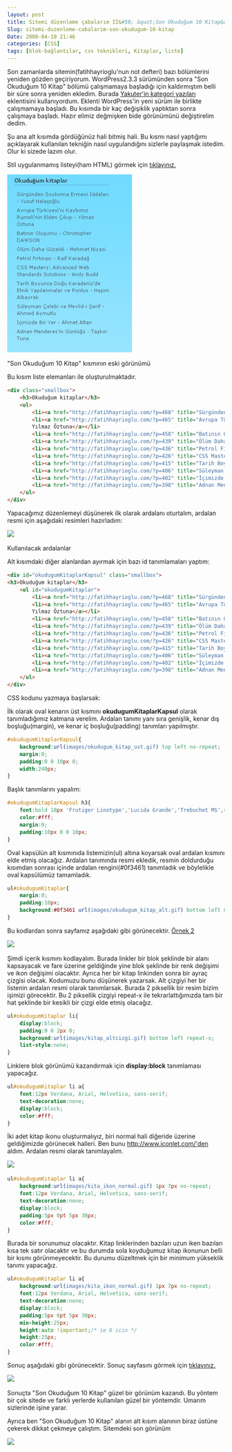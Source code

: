 ```yaml
---
layout: post
title: Sitemi düzenleme çabalarım II&#58; &quot;Son Okuduğum 10 Kitap&quot;
Slug: sitemi-duzenleme-cabalarim-son-okudugum-10-kitap
Date: 2008-04-10 21:46
categories: [CSS]
tags: [blok-bağlantılar, css teknikleri, Kitaplar, liste]
---
```


Son zamanlarda sitemin(fatihhayrioglu'nun not defteri) bazı bölümlerini
yeniden gözden geçiriyorum. WordPress2.3.3 sürümünden sonra "Son
Okuduğum 10 Kitap" bölümü çalışmamaya başladığı için kaldırmıştım belli
bir süre sonra yeniden ekledim. Burada [Yakuter'in kategori yazıları][]
eklentisini kullanıyordum. Eklenti WordPress'in yeni sürüm ile birlikte
çalışmamaya başladı. Bu kısımda bir kaç değişiklik yaptıktan sonra
çalışmaya başladı. Hazır elimiz değmişken bide görünümünü değiştirelim
dedim.

Şu ana alt kısımda gördüğünüz hali bitmiş hali. Bu kısmı nasıl yaptığımı
açıklayarak kullanılan tekniğin nasıl uygulandığını sizlerle paylaşmak
istedim. Olur ki sizede lazım olur.

Stil uygulanmamış listeyi(ham HTML) görmek için [tıklayınız.][]

![Eski görünüm][]

"Son Okuduğum 10 Kitap" kısmının eski görünümü

Bu kısım liste elemanları ile oluşturulmaktadır.

```html
<div class="smallbox">
	<h3>Okuduğum kitaplar</h3>
	<ul>
		<li><a href="http://fatihhayrioglu.com/?p=468" title="Sürgünden Soykırma Ermeni İddaları – Yusuf Halaçoğlu">Sürgünden Soykırma Ermeni İddaları – Yusuf Halaçoğlu</a></li>
		<li><a href="http://fatihhayrioglu.com/?p=465" title="Avrupa Türkiyesi’ni Kaybımız Rumeli’nin Elden Çıkışı – Yılmaz Öztuna">Avrupa Türkiyesi’ni Kaybımız Rumeli’nin Elden Çıkışı –
		Yılmaz Öztuna</a></li>
		<li><a href="http://fatihhayrioglu.com/?p=458" title="Batının Oluşumu – Christopher DAWSON">Batının Oluşumu – Christopher DAWSON</a></li>
		<li><a href="http://fatihhayrioglu.com/?p=439" title="Ölüm Daha Güzeldi – Mehmet Niyazi ">Ölüm Daha Güzeldi – Mehmet Niyazi </a></li>
		<li><a href="http://fatihhayrioglu.com/?p=436" title="Petrol Fırtınası – Raif Karadağ">Petrol Fırtınası – Raif Karadağ</a></li>
		<li><a href="http://fatihhayrioglu.com/?p=426" title="CSS Mastery: Advanced Web Standards Solutions – Andy Budd">CSS Mastery: Advanced Web Standards Solutions – Andy Budd</a></li>
		<li><a href="http://fatihhayrioglu.com/?p=415" title="Tarih Boyunca Doğu Karadeniz’de Etnik Yapılanmalar ve Pontus – Haşim Albayrak">Tarih Boyunca Doğu Karadeniz’de Etnik Yapılanmalar ve Pontus – Haşim Albayrak</a></li>
		<li><a href="http://fatihhayrioglu.com/?p=406" title="Süleyman Çelebi ve Mevlid-i Şerif – Ahmed Aymutlu">Süleyman Çelebi ve Mevlid-i Şerif – Ahmed Aymutlu</a></li>
		<li><a href="http://fatihhayrioglu.com/?p=402" title="İçimizde Bir Yer – Ahmet Altan">İçimizde Bir Yer – Ahmet Altan</a></li>
		<li><a href="http://fatihhayrioglu.com/?p=398" title="Adnan Menderes’in Günlüğü – Taşkın Tuna">Adnan Menderes’in Günlüğü – Taşkın Tuna</a></li>
	</ul>
</div>
```

Yapacağımız düzenlemeyi düşünerek ilk olarak ardalanı oturtalım, ardalan
resmi için aşağıdaki resimleri hazırladım:

![][100]

Kullanılacak ardalanlar

Alt kısımdaki diğer alanlardan ayırmak için bazı id tanımlamaları
yaptım:

```html
<div id="okudugumKitaplarKapsul" class="smallbox">
<h3>Okuduğum kitaplar</h3>
	<ul id="okudugumKitaplar">
		<li><a href="http://fatihhayrioglu.com/?p=468" title="Sürgünden Soykırma Ermeni İddaları – Yusuf Halaçoğlu">Sürgünden Soykırma Ermeni İddaları – Yusuf Halaçoğlu</a></li>
		<li><a href="http://fatihhayrioglu.com/?p=465" title="Avrupa Türkiyesi’ni Kaybımız Rumeli’nin Elden Çıkışı – Yılmaz Öztuna">Avrupa Türkiyesi’ni Kaybımız Rumeli’nin Elden Çıkışı –
		Yılmaz Öztuna</a></li>
		<li><a href="http://fatihhayrioglu.com/?p=458" title="Batının Oluşumu – Christopher DAWSON">Batının Oluşumu – Christopher DAWSON</a></li>
		<li><a href="http://fatihhayrioglu.com/?p=439" title="Ölüm Daha Güzeldi – Mehmet Niyazi ">Ölüm Daha Güzeldi – Mehmet Niyazi </a></li>
		<li><a href="http://fatihhayrioglu.com/?p=436" title="Petrol Fırtınası – Raif Karadağ">Petrol Fırtınası – Raif Karadağ</a></li>
		<li><a href="http://fatihhayrioglu.com/?p=426" title="CSS Mastery: Advanced Web Standards Solutions – Andy Budd">CSS Mastery: Advanced Web Standards Solutions – Andy Budd</a></li>
		<li><a href="http://fatihhayrioglu.com/?p=415" title="Tarih Boyunca Doğu Karadeniz’de Etnik Yapılanmalar ve Pontus – Haşim Albayrak">Tarih Boyunca Doğu Karadeniz’de Etnik Yapılanmalar ve Pontus – Haşim Albayrak</a></li>
		<li><a href="http://fatihhayrioglu.com/?p=406" title="Süleyman Çelebi ve Mevlid-i Şerif – Ahmed Aymutlu">Süleyman Çelebi ve Mevlid-i Şerif – Ahmed Aymutlu</a></li>
		<li><a href="http://fatihhayrioglu.com/?p=402" title="İçimizde Bir Yer – Ahmet Altan">İçimizde Bir Yer – Ahmet Altan</a></li>
		<li><a href="http://fatihhayrioglu.com/?p=398" title="Adnan Menderes’in Günlüğü – Taşkın Tuna">Adnan Menderes’in Günlüğü – Taşkın Tuna</a></li>
	</ul>
</div>
```

CSS kodunu yazmaya başlarsak:

İlk olarak oval kenarın üst kısmını **okudugumKitaplarKapsul** olarak
tanımladığımız katmana verelim. Ardalan tanımı yanı sıra genişlik, kenar
dış boşluğu(margin), ve kenar iç boşluğu(padding) tanımları yapılmıştır.

```css
#okudugumKitaplarKapsul{
	background:url(images/okudugum_kitap_ust.gif) top left no-repeat;
	margin:0;
	padding:0 0 10px 0;
	width:240px;
}
```

Başlık tanımlarını yapalım:

```css
#okudugumKitaplarKapsul h3{
	font:bold 18px 'Frutiger Linotype','Lucida Grande','Trebuchet MS',sans-serif;
	color:#fff;
	margin:0;
	padding:10px 0 0 10px;
}
```

Oval kapsülün alt kısmınıda listemizin(ul) altına koyarsak oval ardalan
kısmını elde etmiş olacağız. Ardalan tanımında resmi ekledik, resmin
doldurduğu kısımdan sonrası içinde ardalan rengini(#0f3461) tanımladık
ve böylelikle oval kapsülümüz tamamladık.

```css
ul#okudugumKitaplar{
	margin:0;
	padding:10px;
	background:#0f3461 url(images/okudugum_kitap_alt.gif) bottom left no-repeat;
}
```

Bu kodlardan sonra sayfamız aşağıdaki gibi görünecektir. [Örnek 2][]

![][1]

Şimdi içerik kısmını kodlayalım. Burada linkler bir blok şeklinde bir
alanı kapsayacak ve fare üzerine geldiğinde yine blok şeklinde bir renk
değişimi ve ikon değişimi olacaktır. Ayrıca her bir kitap linkinden
sonra bir ayraç çizgisi olacak. Kodumuzu bunu düşünerek yazarsak. Alt
çizgiyi her bir listenin ardalan resmi olarak tanımlarsak. Burada 2
piksellik bir resim bizim işimizi görecektir. Bu 2 piksellik çizgiyi
repeat-x ile tekrarlattığımızda tam bir hat şeklinde bir kesikli bir
çizgi elde etmiş olacağız.

```css
ul#okudugumKitaplar li{
	display:block;
	padding:0 0 2px 0;
	background:url(images/kitap_altcizgi.gif) bottom left repeat-x;
	list-style:none;
}
```

Linklere blok görünümü kazandırmak için **display:block** tanımlaması
yapacağız.

```css
ul#okudugumKitaplar li a{
	font:12px Verdana, Arial, Helvetica, sans-serif;
	text-decoration:none;
	display:block;
	color:#fff;
}
```

İki adet kitap ikonu oluşturmalıyız, biri normal hali diğeride üzerine
geldiğimizde görünecek halleri. Ben bunu http://www.iconlet.com/'den
aldım. Ardalan resmi olarak tanımlayalım.

![][2]

```css
ul#okudugumKitaplar li a{
	background:url(images/kita_ikon_normal.gif) 1px 7px no-repeat;
	font:12px Verdana, Arial, Helvetica, sans-serif;
	text-decoration:none;
	display:block;
	padding:5px 0pt 5px 30px;
	color:#fff;
}
```

Burada bir sorunumuz olacaktır. Kitap linklerinden bazıları uzun iken
bazıları kısa tek satır olacaktır ve bu durumda sola koyduğumuz kitap
ikonunun belli bir kısmı görünmeyecektir. Bu durumu düzeltmek için bir
minimum yükseklik tanımı yapacağız.

```css
ul#okudugumKitaplar li a{
	background:url(images/kita_ikon_normal.gif) 1px 7px no-repeat;
	font:12px Verdana, Arial, Helvetica, sans-serif;
	text-decoration:none;
	display:block;
	padding:5px 0pt 5px 30px;
	min-height:25px;
	height:auto !important;/* ie 6 icin */
	height:25px;
	color:#fff;
}
```

Sonuç aşağıdaki gibi görünecektir. Sonuç sayfasını görmek için
[tıklayınız.][3]

![][4]

Sonuçta "Son Okuduğum 10 Kitap" güzel bir görünüm kazandı. Bu yöntem bir
çok sitede ve farklı yerlerde kullanılan güzel bir yöntemdir. Umarım
sizlerinde işine yarar.

Ayrıca ben "Son Okuduğum 10 Kitap" alanın alt kısım alanının biraz
üstüne çekerek dikkat çekmeye çalıştım. Sitemdeki son görünüm

![][5]

  [Yakuter'in kategori yazıları]: http://www.yakuter.com/kategorinin-yazilari-eklentisi-2/
  [tıklayınız.]: /dokumanlar/okudugum_kitap_01.html
  [Eski görünüm]: /images/eski_gorunum.gif
  [100]: /images/ardlana_paylasimi.gif
  [Örnek 2]: /dokumanlar/okudugum_kitap_02.html
  [1]: /images/okd_kit_ekrangor1.gif
  [2]: /images/kita_ikon_tipleri.gif
  [3]: /dokumanlar/okudugum_kitap_03.html
  [4]: /images/okd_kit_ekrangor2.gif
  [5]: /images/okd_kit_ekrangor3.gif
